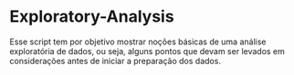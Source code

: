 # Exploratory-Analysis

Esse script tem por objetivo mostrar noções básicas de uma análise exploratória de dados, ou seja, alguns pontos que devam ser levados em considerações antes de iniciar a preparação dos dados.
